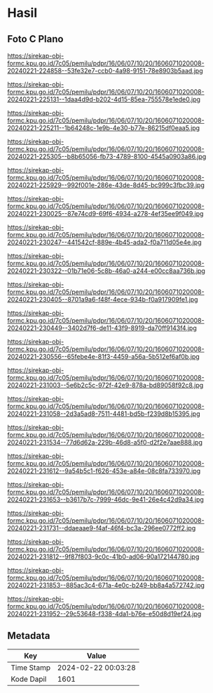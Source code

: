 # Hasil

## Foto C Plano

https://sirekap-obj-formc.kpu.go.id/7c05/pemilu/pdpr/16/06/07/10/20/1606071020008-20240221-224858--53fe32e7-ccb0-4a98-9151-78e8903b5aad.jpg

https://sirekap-obj-formc.kpu.go.id/7c05/pemilu/pdpr/16/06/07/10/20/1606071020008-20240221-225131--1daa4d9d-b202-4d15-85ea-755578e1ede0.jpg

https://sirekap-obj-formc.kpu.go.id/7c05/pemilu/pdpr/16/06/07/10/20/1606071020008-20240221-225211--1b64248c-1e9b-4e30-b77e-86215df0eaa5.jpg

https://sirekap-obj-formc.kpu.go.id/7c05/pemilu/pdpr/16/06/07/10/20/1606071020008-20240221-225305--b8b65056-fb73-4789-8100-4545a0903a86.jpg

https://sirekap-obj-formc.kpu.go.id/7c05/pemilu/pdpr/16/06/07/10/20/1606071020008-20240221-225929--992f001e-286e-43de-8d45-bc999c3fbc39.jpg

https://sirekap-obj-formc.kpu.go.id/7c05/pemilu/pdpr/16/06/07/10/20/1606071020008-20240221-230025--87e74cd9-69f6-4934-a278-4ef35ee9f049.jpg

https://sirekap-obj-formc.kpu.go.id/7c05/pemilu/pdpr/16/06/07/10/20/1606071020008-20240221-230247--441542cf-889e-4b45-ada2-f0a711d05e4e.jpg

https://sirekap-obj-formc.kpu.go.id/7c05/pemilu/pdpr/16/06/07/10/20/1606071020008-20240221-230322--01b71e06-5c8b-46a0-a244-e00cc8aa736b.jpg

https://sirekap-obj-formc.kpu.go.id/7c05/pemilu/pdpr/16/06/07/10/20/1606071020008-20240221-230405--8701a9a6-f48f-4ece-934b-f0a917909fe1.jpg

https://sirekap-obj-formc.kpu.go.id/7c05/pemilu/pdpr/16/06/07/10/20/1606071020008-20240221-230449--3402d7f6-de11-43f9-8919-da70ff9143f4.jpg

https://sirekap-obj-formc.kpu.go.id/7c05/pemilu/pdpr/16/06/07/10/20/1606071020008-20240221-230556--65febe4e-81f3-4459-a56a-5b512ef6af0b.jpg

https://sirekap-obj-formc.kpu.go.id/7c05/pemilu/pdpr/16/06/07/10/20/1606071020008-20240221-231003--5e6b2c5c-972f-42e9-878a-bd89058f92c8.jpg

https://sirekap-obj-formc.kpu.go.id/7c05/pemilu/pdpr/16/06/07/10/20/1606071020008-20240221-231058--2d3a5ad8-7511-4481-bd5b-f239d8b15395.jpg

https://sirekap-obj-formc.kpu.go.id/7c05/pemilu/pdpr/16/06/07/10/20/1606071020008-20240221-231534--77d6d62a-229b-46d8-a5f0-d2f2e7aae888.jpg

https://sirekap-obj-formc.kpu.go.id/7c05/pemilu/pdpr/16/06/07/10/20/1606071020008-20240221-231612--9a54b5c1-f626-453e-a84e-08c8fa733970.jpg

https://sirekap-obj-formc.kpu.go.id/7c05/pemilu/pdpr/16/06/07/10/20/1606071020008-20240221-231653--b3617b7c-7999-46dc-9e41-26e4c42d9a34.jpg

https://sirekap-obj-formc.kpu.go.id/7c05/pemilu/pdpr/16/06/07/10/20/1606071020008-20240221-231731--ddaeaae9-f4af-46f4-bc3a-296ee0772ff2.jpg

https://sirekap-obj-formc.kpu.go.id/7c05/pemilu/pdpr/16/06/07/10/20/1606071020008-20240221-231812--9f87f803-9c0c-41b0-ad06-90a172144780.jpg

https://sirekap-obj-formc.kpu.go.id/7c05/pemilu/pdpr/16/06/07/10/20/1606071020008-20240221-231853--885ac3c4-671a-4e0c-b249-bb8a4a572742.jpg

https://sirekap-obj-formc.kpu.go.id/7c05/pemilu/pdpr/16/06/07/10/20/1606071020008-20240221-231952--29c53648-f338-4da1-b76e-e50d8d19ef24.jpg


## Metadata

| Key        | Value               |
| ---------- | ------------------- |
| Time Stamp | 2024-02-22 00:03:28 |
| Kode Dapil | 1601                |



